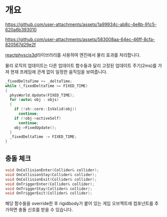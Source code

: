 # 개요
https://github.com/user-attachments/assets/1a99934c-ab8c-4e8b-91c5-620a6b393010

https://github.com/user-attachments/assets/583008aa-64ec-46ff-8cfa-820567d29e2f

[reactphyscis3d](https://github.com/DanielChappuis/reactphysics3d)라이브러리를 사용하여 엔진에서 물리 효과를 처리합니다.</br>

물리 로직의 업데이트는 다른 업데이트 함수들과 달리 고정된 업데이트 주기(2ms)를 가져 현재 프레임에 관계 없이 일정한 움직임을 보여줍니다.
```c++
_fixedDeltaTime += _deltaTime;
while (_fixedDeltaTime >= FIXED_TIME)
{
  physWorld.Update(FIXED_TIME);
  for (auto& obj : objs)
  {
    if (!sh::core::IsValid(obj))
      continue;
    if (!obj->activeSelf)
      continue;
    obj->FixedUpdate();
  }
  _fixedDeltaTime -= FIXED_TIME;
}
```
## 충돌 체크
```c++
void OnCollisionEnter(Collider& collider);
void OnCollisionStay(Collider& collider);
void OnCollisionExit(Collider& collider);
void OnTriggerEnter(Collider& collider);
void OnTriggerStay(Collider& collider);
void OnTriggerExit(Collider& collider);
```
해당 함수들을 override한 후 rigidbody가 붙어 있는 게임 오브젝트에 컴포넌트를 추가하면 충돌 신호를 받을 수 있습니다.

